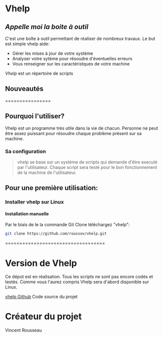 # Vhelp
## _Appelle moi la boite à outil_



C'est une boîte à outil permettant de réaliser de nombreux travaux.
Le but est simple vhelp aide:




- Gérer les mises à jour de votre système
- Analyser votre sytème pour résoudre d'éventuelles erreurs
- Vous renseigner sur les caractéristques de votre machine

*Vhelp* est un répertoire de scripts


## Nouveautés

================


## Pourquoi l'utiliser?

Vhelp est un programme très utile dans la vie de chacun.
Personne ne peut être assez puissant pour résoudre chaque problème présent sur sa machine.

### Sa configuration
> vhelp se base sur un système
> de scripts qui demande d'être
> executé par l'utilisateur.
> Chaque script sera testé pour le bon fonctionnement
> de la machine de l'utilisateur.





## Pour une première utilisation:

### Installer vhelp sur Linux

#### Installation manuelle

Par le biais de le la commande Git Clone téléchargez "vhelp":

```sh
git clone https://github.com/roussov/vhelp.git
```





===================================

# Version de Vhelp
Ce dépot est en réalisation.
Tous les scripts ne sont pas encore codés et testés.
Comme vous l'aurez compris Vhelp sera d'abord disponible sur Linux.

[vhelp Github](https://github.com/vincentrs92/vhelp) Code source du projet


# Créateur du projet

Vincent Rousseau
